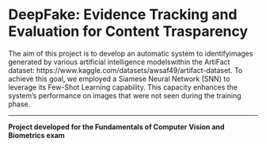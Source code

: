 # DeepFake: Evidence Tracking and Evaluation for Content Trasparency
<p>The aim of this project is to develop an automatic system to identifyimages generated by various artificial intelligence modelswithin the ArtiFact dataset: https://www.kaggle.com/datasets/awsaf49/artifact-dataset.
To achieve this goal, we employed a Siamese Neural Network (SNN) to leverage its Few-Shot Learning capability.
This capacity enhances the system’s performance on images that were not seen during the training phase.</p>
<hr>

**Project developed for the Fundamentals of Computer Vision and Biometrics exam**
